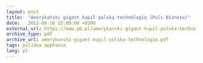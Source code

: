 ```yaml
---
layout: post
title:  "Amerykański gigant kupił polską technologię (Puls Biznesu)"
date:   2012-08-16 12:00:00 +0200
external_url: https://www.pb.pl/amerykanski-gigant-kupil-polska-technologie-680291
archive_type: pdf
archive_url: amerykanski-gigant-kupil-polska-technologie.pdf
tags: polidea apphance
lang: pl
---
```

